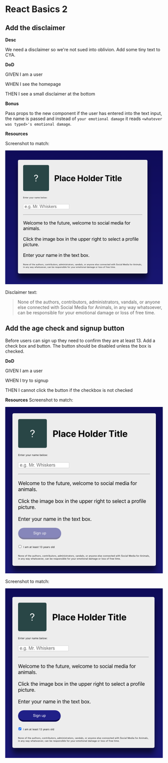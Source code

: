 # React Basics 2
## Add the disclaimer
**Desc**

We need a disclaimer so we're not sued into oblivion. Add some tiny text to CYA.

**DoD**

GIVEN I am a user

WHEN I see the homepage

THEN I see a small disclaimer at the bottom

**Bonus**

Pass props to the new component if the user has entered into the text input, the name is passed and instead of `your emotional damage` it reads `<whatever was typed>'s emotional damage`.

**Resources**

Screenshot to match:

![Screenshot](./screenshots/lesson-2-1.png)

Disclaimer text:
> None of the authors, contributors, administrators, vandals, or anyone else connected with Social Media for Animals, in any way whatsoever, can be responsible for your emotional damage or loss of free time.


## Add the age check and signup button
Before users can sign up they need to confirm they are at least 13. Add a check box and button. The button should be disabled unless the box is checked.

**DoD**

GIVEN I am a user

WHEN I try to signup

THEN I cannot click the button if the checkbox is not checked

**Resources**
Screenshot to match:

![Screenshot](./screenshots/lesson-2-2.png)

Screenshot to match:

![Screenshot](./screenshots/lesson-2-3.png)
